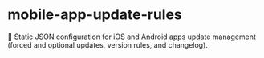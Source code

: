 # mobile-app-update-rules
📱 Static JSON configuration for iOS and Android apps update management (forced and optional updates, version rules, and changelog).
